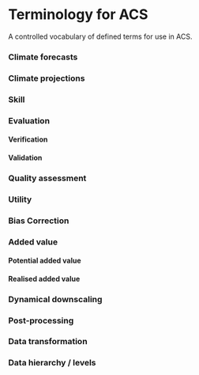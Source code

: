 # Terminology for ACS 
A controlled vocabulary of defined terms for use in ACS.

### Climate forecasts

### Climate projections

### Skill

### Evaluation

#### Verification

#### Validation

### Quality assessment 

### Utility

### Bias Correction

### Added value

#### Potential added value

#### Realised added value

### Dynamical downscaling

### Post-processing

### Data transformation

### Data hierarchy / levels
